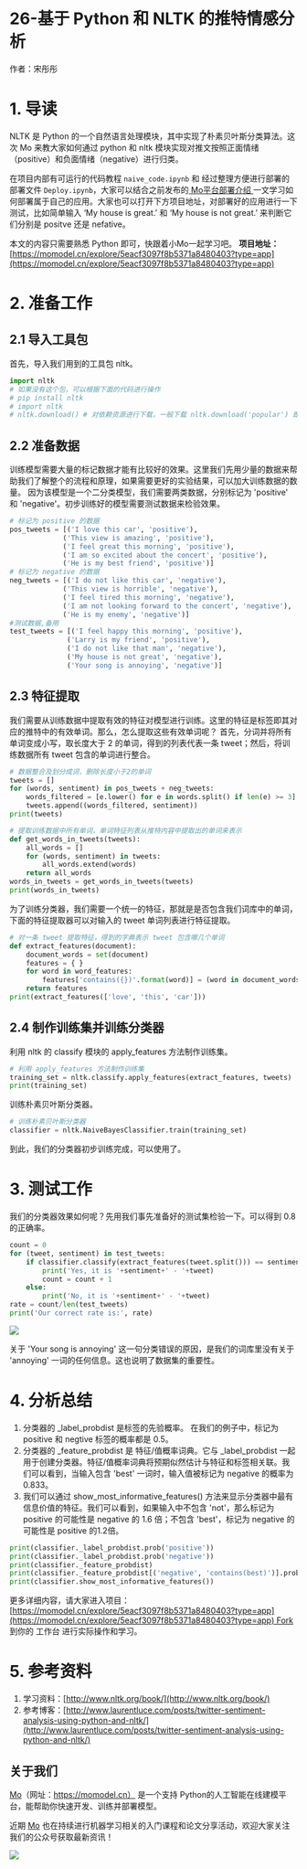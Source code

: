 # 26-基于 Python 和 NLTK 的推特情感分析

作者：宋彤彤


# 1. 导读
NLTK 是 Python 的一个自然语言处理模块，其中实现了朴素贝叶斯分类算法。这次 Mo 来教大家如何通过 python 和 nltk 模块实现对推文按照正面情绪（positive）和负面情绪（negative）进行归类。

在项目内部有可运行的代码教程 `naive_code.ipynb` 和 经过整理方便进行部署的部署文件 `Deploy.ipynb`，大家可以结合之前发布的[ Mo平台部署介绍 ](https://www.yuque.com/xxs3cf/gxy1e7/lvv4io)一文学习如何部署属于自己的应用。大家也可以打开下方项目地址，对部署好的应用进行一下测试，比如简单输入 ‘My house is great.’ 和 ‘My house is not great.’ 来判断它们分别是 positve 还是 nefative。

本文的内容只需要熟悉 Python 即可，快跟着小Mo一起学习吧。
**项目地址：**[https://momodel.cn/explore/5eacf3097f8b5371a8480403?type=app](https://momodel.cn/explore/5eacf3097f8b5371a8480403?type=app)



# 2. 准备工作

## 2.1 导入工具包
首先，导入我们用到的工具包 nltk。
```python
import nltk
# 如果没有这个包，可以根据下面的代码进行操作
# pip install nltk
# import nltk
# nltk.download() # 对依赖资源进行下载，一般下载 nltk.download('popular') 即可
```
## 2.2 准备数据
训练模型需要大量的标记数据才能有比较好的效果。这里我们先用少量的数据来帮助我们了解整个的流程和原理，如果需要更好的实验结果，可以加大训练数据的数量。
因为该模型是一个二分类模型，我们需要两类数据，分别标记为 'positive' 和 'negative'。初步训练好的模型需要测试数据来检验效果。
```python
# 标记为 positive 的数据
pos_tweets = [('I love this car', 'positive'),
             ('This view is amazing', 'positive'),
             ('I feel great this morning', 'positive'),
             ('I am so excited about the concert', 'positive'),
             ('He is my best friend', 'positive')]
# 标记为 negative 的数据
neg_tweets = [('I do not like this car', 'negative'),
             ('This view is horrible', 'negative'),
             ('I feel tired this morning', 'negative'),
             ('I am not looking forward to the concert', 'negative'),
             ('He is my enemy', 'negative')]
#测试数据,备用
test_tweets = [('I feel happy this morning', 'positive'),
              ('Larry is my friend', 'positive'),
              ('I do not like that man', 'negative'),
              ('My house is not great', 'negative'),
              ('Your song is annoying', 'negative')]
```
## 2.3 特征提取
我们需要从训练数据中提取有效的特征对模型进行训练。这里的特征是标签即其对应的推特中的有效单词。那么，怎么提取这些有效单词呢？
首先，分词并将所有单词变成小写，取长度大于 2 的单词，得到的列表代表一条 tweet；然后，将训练数据所有 tweet 包含的单词进行整合。
```python
# 数据整合及划分成词，删除长度小于2的单词
tweets = []
for (words, sentiment) in pos_tweets + neg_tweets:
    words_filtered = [e.lower() for e in words.split() if len(e) >= 3]
    tweets.append((words_filtered, sentiment))
print(tweets)

# 提取训练数据中所有单词，单词特征列表从推特内容中提取出的单词来表示
def get_words_in_tweets(tweets):
    all_words = []
    for (words, sentiment) in tweets:
        all_words.extend(words)
    return all_words
words_in_tweets = get_words_in_tweets(tweets)
print(words_in_tweets)
```
为了训练分类器，我们需要一个统一的特征，那就是是否包含我们词库中的单词，下面的特征提取器可以对输入的 tweet 单词列表进行特征提取。
```python
# 对一条 tweet 提取特征，得到的字典表示 tweet 包含哪几个单词
def extract_features(document):
    document_words = set(document)
    features = { }
    for word in word_features:
        features['contains({})'.format(word)] = (word in document_words)
    return features
print(extract_features(['love', 'this', 'car']))
```
## 2.4 制作训练集并训练分类器
利用 nltk 的 classify 模块的 apply_features 方法制作训练集。
```python
# 利用 apply_features 方法制作训练集
training_set = nltk.classify.apply_features(extract_features, tweets)
print(training_set)
```
训练朴素贝叶斯分类器。
```python
# 训练朴素贝叶斯分类器
classifier = nltk.NaiveBayesClassifier.train(training_set)
```
到此，我们的分类器初步训练完成，可以使用了。
# 3. 测试工作
我们的分类器效果如何呢？先用我们事先准备好的测试集检验一下。可以得到 0.8 的正确率。
```python
count = 0
for (tweet, sentiment) in test_tweets:
    if classifier.classify(extract_features(tweet.split())) == sentiment:
        print('Yes, it is '+sentiment+' - '+tweet)
        count = count + 1
    else:
        print('No, it is '+sentiment+' - '+tweet)
rate = count/len(test_tweets)
print('Our correct rate is:', rate)
```
![](https://imgbed.momodel.cn/1588474472614-5b345bf7-18b2-45dd-8e93-d651b49229b2.png)

关于 'Your song is annoying' 这一句分类错误的原因，是我们的词库里没有关于 'annoying' 一词的任何信息。这也说明了数据集的重要性。

# 4. 分析总结

1. 分类器的 _label_probdist 是标签的先验概率。 在我们的例子中，标记为 positive 和 negtive 标签的概率都是 0.5。
1. 分类器的 _feature_probdist 是 特征/值概率词典。它与 _label_probdist 一起用于创建分类器。特征/值概率词典将预期似然估计与特征和标签相关联。我们可以看到，当输入包含 'best' 一词时，输入值被标记为 negative 的概率为 0.833。
1. 我们可以通过 show_most_informative_features() 方法来显示分类器中最有信息价值的特征。我们可以看到，如果输入中不包含 'not'，那么标记为 positive 的可能性是 negative 的 1.6 倍；不包含 'best'，标记为 negative 的可能性是 positive 的1.2倍。
```python
print(classifier._label_probdist.prob('positive'))
print(classifier._label_probdist.prob('negative'))
print(classifier._feature_probdist)
print(classifier._feature_probdist[('negative', 'contains(best)')].prob(True))
print(classifier.show_most_informative_features())
```
更多详细内容，请大家进入项目：[https://momodel.cn/explore/5eacf3097f8b5371a8480403?type=app](https://momodel.cn/explore/5eacf3097f8b5371a8480403?type=app) Fork 到你的 工作台 进行实际操作和学习。

# 5. 参考资料

1. 学习资料：[http://www.nltk.org/book/](http://www.nltk.org/book/)
1. 参考博客：[http://www.laurentluce.com/posts/twitter-sentiment-analysis-using-python-and-nltk/](http://www.laurentluce.com/posts/twitter-sentiment-analysis-using-python-and-nltk/)



## 关于我们
[Mo](https://momodel.cn)（网址：https://momodel.cn） 是一个支持 Python的人工智能在线建模平台，能帮助你快速开发、训练并部署模型。

近期 [Mo](https://momodel.cn) 也在持续进行机器学习相关的入门课程和论文分享活动，欢迎大家关注我们的公众号获取最新资讯！

![](https://imgbed.momodel.cn/联系人.png)